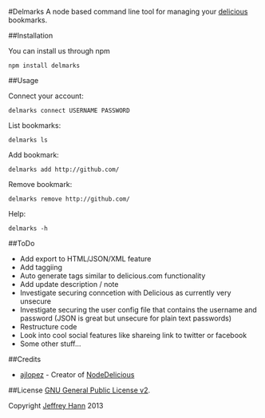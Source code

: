 #Delmarks
A node based command line tool for managing your [delicious](https://delicious.com/obihann) bookmarks.

##Installation

You can install us through npm

    npm install delmarks

##Usage

Connect your account:

    delmarks connect USERNAME PASSWORD

List bookmarks:

    delmarks ls

Add bookmark:

    delmarks add http://github.com/

Remove bookmark:

    delmarks remove http://github.com/

Help:

    delmarks -h

##ToDo
* Add export to HTML/JSON/XML feature
* Add taggiing
* Auto generate tags similar to delicious.com functionality
* Add update description / note
* Investigate securing conncetion with Delicious as currently very unsecure
* Investigate securing the user config file that contains the username and password (JSON is great but unsecure for plain text passwords)
* Restructure code
* Look into cool social features like shareing link to twitter or facebook
* Some other stuff...

##Credits
* [ajlopez](https://github.com/ajlopez) - Creator of [NodeDelicious](https://github.com/ajlopez/NodeDelicious)

##License
[GNU General Public License v2](http://www.gnu.org/licenses/gpl-2.0.html).

Copyright [Jeffrey Hann](http://jeffreyhann.ca/) 2013
